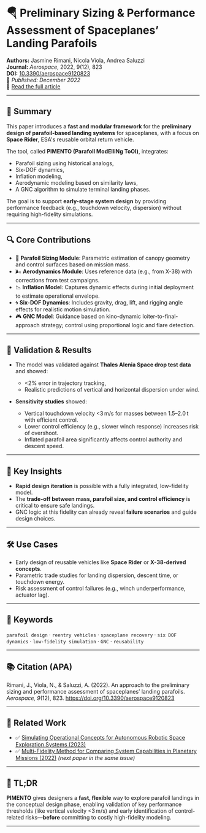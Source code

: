 # 🪂 Preliminary Sizing & Performance Assessment of Spaceplanes’ Landing Parafoils

**Authors:** Jasmine Rimani, Nicola Viola, Andrea Saluzzi  
**Journal:** *Aerospace*, 2022, 9(12), 823  
**DOI:** [10.3390/aerospace9120823](https://doi.org/10.3390/aerospace9120823)  
📅 *Published: December 2022*  
🔗 [Read the full article](https://www.mdpi.com/2226-4310/9/12/823)

---

## 📌 Summary

This paper introduces a **fast and modular framework** for the **preliminary design of parafoil-based landing systems** for spaceplanes, with a focus on **Space Rider**, ESA's reusable orbital return vehicle.

The tool, called **PIMENTO (ParafoIl ModElliNg ToOl)**, integrates:
- Parafoil sizing using historical analogs,
- Six-DOF dynamics,
- Inflation modeling,
- Aerodynamic modeling based on similarity laws,
- A GNC algorithm to simulate terminal landing phases.

The goal is to support **early-stage system design** by providing performance feedback (e.g., touchdown velocity, dispersion) without requiring high-fidelity simulations.

---

## 🔍 Core Contributions

- 📐 **Parafoil Sizing Module**: Parametric estimation of canopy geometry and control surfaces based on mission mass.
- 🌬️ **Aerodynamics Module**: Uses reference data (e.g., from X-38) with corrections from test campaigns.
- 📉 **Inflation Model**: Captures dynamic effects during initial deployment to estimate operational envelope.
- 🌀 **Six-DOF Dynamics**: Includes gravity, drag, lift, and rigging angle effects for realistic motion simulation.
- 🎮 **GNC Model**: Guidance based on kino-dynamic loiter-to-final-approach strategy; control using proportional logic and flare detection.

---

## 🧪 Validation & Results

- The model was validated against **Thales Alenia Space drop test data** and showed:
  - <2% error in trajectory tracking,
  - Realistic predictions of vertical and horizontal dispersion under wind.

- **Sensitivity studies** showed:
  - Vertical touchdown velocity <3 m/s for masses between 1.5–2.0 t with efficient control.
  - Lower control efficiency (e.g., slower winch response) increases risk of overshoot.
  - Inflated parafoil area significantly affects control authority and descent speed.

---

## 🎯 Key Insights

- **Rapid design iteration** is possible with a fully integrated, low-fidelity model.
- The **trade-off between mass, parafoil size, and control efficiency** is critical to ensure safe landings.
- GNC logic at this fidelity can already reveal **failure scenarios** and guide design choices.

---

## 🛠 Use Cases

- Early design of reusable vehicles like **Space Rider** or **X-38-derived concepts**.
- Parametric trade studies for landing dispersion, descent time, or touchdown energy.
- Risk assessment of control failures (e.g., winch underperformance, actuator lag).

---

## 🧩 Keywords

`parafoil design` · `reentry vehicles` · `spaceplane recovery` · `six DOF dynamics` · `low-fidelity simulation` · `GNC` · `reusability`

---

## 📚 Citation (APA)

Rimani, J., Viola, N., & Saluzzi, A. (2022). An approach to the preliminary sizing and performance assessment of spaceplanes’ landing parafoils. *Aerospace, 9*(12), 823. https://doi.org/10.3390/aerospace9120823

---

## 📂 Related Work

- ✅ [Simulating Operational Concepts for Autonomous Robotic Space Exploration Systems (2023)](https://www.mdpi.com/2226-4310/10/5/408)
- ✅ [Multi-Fidelity Method for Comparing System Capabilities in Planetary Missions (2022)](https://www.mdpi.com/2226-4310/9/12/824) *(next paper in the same issue)*

---

## 🧠 TL;DR

**PIMENTO** gives designers a **fast, flexible** way to explore parafoil landings in the conceptual design phase, enabling validation of key performance thresholds (like vertical velocity <3 m/s) and early identification of control-related risks—**before** committing to costly high-fidelity modeling.

---

